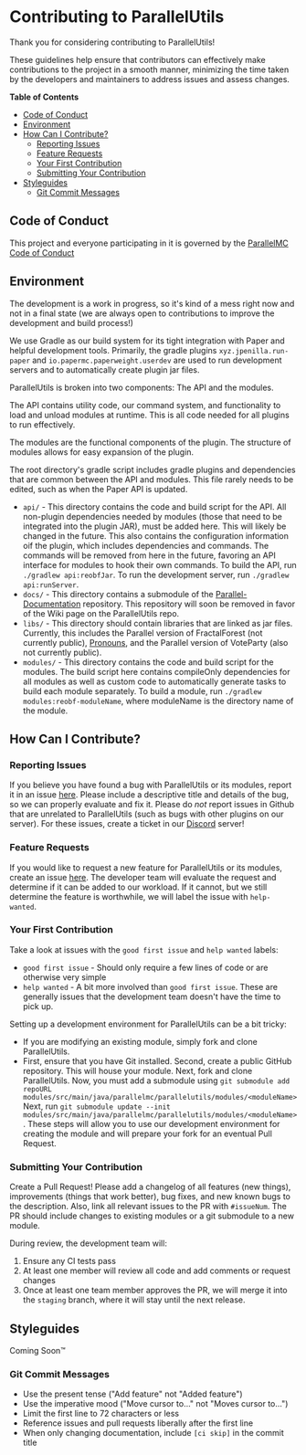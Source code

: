 # Contributing to ParallelUtils

Thank you for considering contributing to ParallelUtils!

These guidelines help ensure that contributors can effectively make contributions to the project in a smooth manner,
minimizing the time taken by the developers and maintainers to address issues and assess changes.


**Table of Contents**

- [Code of Conduct](#code-of-conduct)
- [Environment](#environment)
- [How Can I Contribute?](#how-can-i-contribute)
  - [Reporting Issues](#reporting-issues)
  - [Feature Requests](#feature-requests)
  - [Your First Contribution](#your-first-contribution)
  - [Submitting Your Contribution](#submitting-your-contribution)
- [Styleguides](#styleguides)
  - [Git Commit Messages](#git-commit-messages) 

## Code of Conduct

This project and everyone participating in it is governed by the [ParallelMC Code of Conduct](https://github.com/ParallelMC/ParallelUtils/blob/main/CODE_OF_CONDUCT.md)

## Environment

The development is a work in progress, so it's kind of a mess right now and not in a final state
(we are always open to contributions to improve the development and build process!)

We use Gradle as our build system for its tight integration with Paper and helpful development tools.
Primarily, the gradle plugins `xyz.jpenilla.run-paper` and `io.papermc.paperweight.userdev` are used to run development servers
and to automatically create plugin jar files.

ParallelUtils is broken into two components: The API and the modules.

The API contains utility code, our command system,
and functionality to load and unload modules at runtime. This is all code needed for all plugins to run effectively.

The modules are the functional components of the plugin. The structure of modules allows for easy expansion of the plugin.

The root directory's gradle script includes gradle plugins and dependencies that are common between the API and modules.
This file rarely needs to be edited, such as when the Paper API is updated.

- `api/` - This directory contains the code and build script for the API. All non-plugin dependencies needed by modules
(those that need to be integrated into the plugin JAR), must be added here. This will likely be changed in the future.
This also contains the configuration information oif the plugin, which includes dependencies and commands. 
The commands will be removed from here in the future, favoring an API interface for modules to hook their own commands.
To build the API, run `./gradlew api:reobfJar`.
To run the development server, run `./gradlew api:runServer`.
- `docs/` - This directory contains a submodule of the [Parallel-Documentation](https://github.com/ParallelMC/Parallel-Documentation) repository. 
This repository will soon be removed in favor of the Wiki page on the ParallelUtils repo.
- `libs/` - This directory should contain libraries that are linked as jar files. Currently, this includes the Parallel
version of FractalForest (not currently public), [Pronouns](https://www.spigotmc.org/resources/pronouns.86199/), and
the Parallel version of VoteParty (also not currently public).
- `modules/` - This directory contains the code and build script for the modules. The build script here contains compileOnly dependencies for all modules
as well as custom code to automatically generate tasks to build each module separately.
To build a module, run `./gradlew modules:reobf-moduleName`, where moduleName is the directory name of the module.

## How Can I Contribute?

### Reporting Issues

If you believe you have found a bug with ParallelUtils or its modules, report it in an issue [here](https://github.com/ParallelMC/ParallelUtils/issues/new?assignees=jakebacker&labels=bug&template=bug_report.md&title=%5BBUG%5D+).
Please include a descriptive title and details of the bug, so we can properly evaluate and fix it.
Please do _not_ report issues in Github that are unrelated to ParallelUtils (such as bugs with other plugins on our server).
For these issues, create a ticket in our [Discord](https://discord.gg/7PSDuCbg7Y) server!

### Feature Requests

If you would like to request a new feature for ParallelUtils or its modules, create an issue [here](https://github.com/ParallelMC/ParallelUtils/issues/new?assignees=jakebacker&labels=enhancement&template=feature_request.md&title=%5BFEATURE%5D).
The developer team will evaluate the request and determine if it can be added to our workload.
If it cannot, but we still determine the feature is worthwhile, we will label the issue with `help-wanted`.

### Your First Contribution

Take a look at issues with the `good first issue` and `help wanted` labels:
- `good first issue` - Should only require a few lines of code or are otherwise very simple
- `help wanted` - A bit more involved than `good first issue`. These are generally issues that the development team 
doesn't have the time to pick up.

Setting up a development environment for ParallelUtils can be a bit tricky:

- If you are modifying an existing module, simply fork and clone ParallelUtils.
- First, ensure that you have Git installed. Second, create a public GitHub repository. This will house your module.
Next, fork and clone ParallelUtils. Now, you must add a submodule using `git submodule add repoURL modules/src/main/java/parallelmc/parallelutils/modules/<moduleName>`
Next, run `git submodule update --init modules/src/main/java/parallelmc/parallelutils/modules/<moduleName>`. 
These steps will allow you to use our development environment for creating the module and will prepare your fork for an eventual Pull Request.

### Submitting Your Contribution

Create a Pull Request! Please add a changelog of all features (new things), improvements (things that work better), bug fixes, and new known bugs
to the description. Also, link all relevant issues to the PR with `#issueNum`. The PR should include changes 
to existing modules or a git submodule to a new module. 

During review, the development team will:
1. Ensure any CI tests pass
2. At least one member will review all code and add comments or request changes
3. Once at least one team member approves the PR, we will merge it into the `staging` branch, where it will stay until
the next release.


## Styleguides

Coming Soon:tm:

### Git Commit Messages

- Use the present tense ("Add feature" not "Added feature")
- Use the imperative mood ("Move cursor to..." not "Moves cursor to...")
- Limit the first line to 72 characters or less
- Reference issues and pull requests liberally after the first line
- When only changing documentation, include `[ci skip]` in the commit title